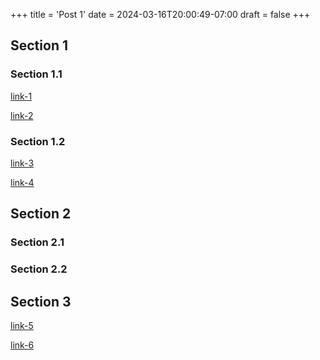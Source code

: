 +++
title = 'Post 1'
date = 2024-03-16T20:00:49-07:00
draft = false
+++

## Section 1

### Section 1.1

[link-1](https://google.com/link-1 "Title of Link 1")

[link-2](https://google.com/link-2 "Title of Link 2")

### Section 1.2

[link-3](https://google.com/link-3 "Title of Link 3")

[link-4](https://google.com/link-4 "Title of Link 4")

## Section 2

### Section 2.1

### Section 2.2

## Section 3

[link-5](https://google.com/link-5)

[link-6](https://google.com/link-6)
